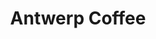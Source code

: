 ---
title: Antwerp Coffee
category: Europe
image: /assets/list_images/placeholder.png
maps_url: https://maps.app.goo.gl/LDBxsxgepck99pSd7
---